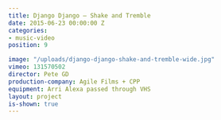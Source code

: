```yaml
---
title: Django Django — Shake and Tremble
date: 2015-06-23 00:00:00 Z
categories:
- music-video
position: 9

image: "/uploads/django-django-shake-and-tremble-wide.jpg"
vimeo: 131570502
director: Pete GD
production-company: Agile Films + CPP
equipment: Arri Alexa passed through VHS
layout: project
is-shown: true
---
```


